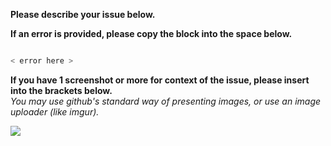**Please describe your issue below.**  


**If an error is provided, please copy the block into the space below.**

```js

< error here >

```

**If you have 1 screenshot or more for context of the issue, please insert into the brackets below.**  
*You may use github's standard way of presenting images, or use an image uploader (like imgur).*

![]( < image url > )
